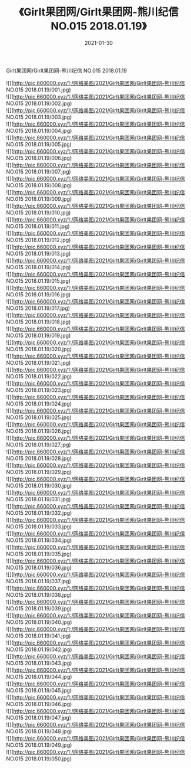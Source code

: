 ﻿---
layout: post
title:  《Girlt果团网/Girlt果团网-熊川纪信 NO.015 2018.01.19》
date:   2021-01-30
img: http://pic.660000.xyz/1:/网络美图/2021/Girlt果团网/Girlt果团网-熊川纪信 NO.015 2018.01.19/000.jpg
categories: [美女, 清纯, 唯美]
---

Girlt果团网/Girlt果团网-熊川纪信 NO.015 2018.01.19

 ![](http://pic.660000.xyz/1:/网络美图/2021/Girlt果团网/Girlt果团网-熊川纪信 NO.015 2018.01.19/001.jpg) <br>![](http://pic.660000.xyz/1:/网络美图/2021/Girlt果团网/Girlt果团网-熊川纪信 NO.015 2018.01.19/002.jpg) <br>![](http://pic.660000.xyz/1:/网络美图/2021/Girlt果团网/Girlt果团网-熊川纪信 NO.015 2018.01.19/003.jpg) <br>![](http://pic.660000.xyz/1:/网络美图/2021/Girlt果团网/Girlt果团网-熊川纪信 NO.015 2018.01.19/004.jpg) <br>![](http://pic.660000.xyz/1:/网络美图/2021/Girlt果团网/Girlt果团网-熊川纪信 NO.015 2018.01.19/005.jpg) <br>![](http://pic.660000.xyz/1:/网络美图/2021/Girlt果团网/Girlt果团网-熊川纪信 NO.015 2018.01.19/006.jpg) <br>![](http://pic.660000.xyz/1:/网络美图/2021/Girlt果团网/Girlt果团网-熊川纪信 NO.015 2018.01.19/007.jpg) <br>![](http://pic.660000.xyz/1:/网络美图/2021/Girlt果团网/Girlt果团网-熊川纪信 NO.015 2018.01.19/008.jpg) <br>![](http://pic.660000.xyz/1:/网络美图/2021/Girlt果团网/Girlt果团网-熊川纪信 NO.015 2018.01.19/009.jpg) <br>![](http://pic.660000.xyz/1:/网络美图/2021/Girlt果团网/Girlt果团网-熊川纪信 NO.015 2018.01.19/010.jpg) <br>![](http://pic.660000.xyz/1:/网络美图/2021/Girlt果团网/Girlt果团网-熊川纪信 NO.015 2018.01.19/011.jpg) <br>![](http://pic.660000.xyz/1:/网络美图/2021/Girlt果团网/Girlt果团网-熊川纪信 NO.015 2018.01.19/012.jpg) <br>![](http://pic.660000.xyz/1:/网络美图/2021/Girlt果团网/Girlt果团网-熊川纪信 NO.015 2018.01.19/013.jpg) <br>![](http://pic.660000.xyz/1:/网络美图/2021/Girlt果团网/Girlt果团网-熊川纪信 NO.015 2018.01.19/014.jpg) <br>![](http://pic.660000.xyz/1:/网络美图/2021/Girlt果团网/Girlt果团网-熊川纪信 NO.015 2018.01.19/015.jpg) <br>![](http://pic.660000.xyz/1:/网络美图/2021/Girlt果团网/Girlt果团网-熊川纪信 NO.015 2018.01.19/016.jpg) <br>![](http://pic.660000.xyz/1:/网络美图/2021/Girlt果团网/Girlt果团网-熊川纪信 NO.015 2018.01.19/017.jpg) <br>![](http://pic.660000.xyz/1:/网络美图/2021/Girlt果团网/Girlt果团网-熊川纪信 NO.015 2018.01.19/018.jpg) <br>![](http://pic.660000.xyz/1:/网络美图/2021/Girlt果团网/Girlt果团网-熊川纪信 NO.015 2018.01.19/019.jpg) <br>![](http://pic.660000.xyz/1:/网络美图/2021/Girlt果团网/Girlt果团网-熊川纪信 NO.015 2018.01.19/020.jpg) <br>![](http://pic.660000.xyz/1:/网络美图/2021/Girlt果团网/Girlt果团网-熊川纪信 NO.015 2018.01.19/021.jpg) <br>![](http://pic.660000.xyz/1:/网络美图/2021/Girlt果团网/Girlt果团网-熊川纪信 NO.015 2018.01.19/022.jpg) <br>![](http://pic.660000.xyz/1:/网络美图/2021/Girlt果团网/Girlt果团网-熊川纪信 NO.015 2018.01.19/023.jpg) <br>![](http://pic.660000.xyz/1:/网络美图/2021/Girlt果团网/Girlt果团网-熊川纪信 NO.015 2018.01.19/024.jpg) <br>![](http://pic.660000.xyz/1:/网络美图/2021/Girlt果团网/Girlt果团网-熊川纪信 NO.015 2018.01.19/025.jpg) <br>![](http://pic.660000.xyz/1:/网络美图/2021/Girlt果团网/Girlt果团网-熊川纪信 NO.015 2018.01.19/026.jpg) <br>![](http://pic.660000.xyz/1:/网络美图/2021/Girlt果团网/Girlt果团网-熊川纪信 NO.015 2018.01.19/027.jpg) <br>![](http://pic.660000.xyz/1:/网络美图/2021/Girlt果团网/Girlt果团网-熊川纪信 NO.015 2018.01.19/028.jpg) <br>![](http://pic.660000.xyz/1:/网络美图/2021/Girlt果团网/Girlt果团网-熊川纪信 NO.015 2018.01.19/029.jpg) <br>![](http://pic.660000.xyz/1:/网络美图/2021/Girlt果团网/Girlt果团网-熊川纪信 NO.015 2018.01.19/030.jpg) <br>![](http://pic.660000.xyz/1:/网络美图/2021/Girlt果团网/Girlt果团网-熊川纪信 NO.015 2018.01.19/031.jpg) <br>![](http://pic.660000.xyz/1:/网络美图/2021/Girlt果团网/Girlt果团网-熊川纪信 NO.015 2018.01.19/032.jpg) <br>![](http://pic.660000.xyz/1:/网络美图/2021/Girlt果团网/Girlt果团网-熊川纪信 NO.015 2018.01.19/033.jpg) <br>![](http://pic.660000.xyz/1:/网络美图/2021/Girlt果团网/Girlt果团网-熊川纪信 NO.015 2018.01.19/034.jpg) <br>![](http://pic.660000.xyz/1:/网络美图/2021/Girlt果团网/Girlt果团网-熊川纪信 NO.015 2018.01.19/035.jpg) <br>![](http://pic.660000.xyz/1:/网络美图/2021/Girlt果团网/Girlt果团网-熊川纪信 NO.015 2018.01.19/036.jpg) <br>![](http://pic.660000.xyz/1:/网络美图/2021/Girlt果团网/Girlt果团网-熊川纪信 NO.015 2018.01.19/037.jpg) <br>![](http://pic.660000.xyz/1:/网络美图/2021/Girlt果团网/Girlt果团网-熊川纪信 NO.015 2018.01.19/038.jpg) <br>![](http://pic.660000.xyz/1:/网络美图/2021/Girlt果团网/Girlt果团网-熊川纪信 NO.015 2018.01.19/039.jpg) <br>![](http://pic.660000.xyz/1:/网络美图/2021/Girlt果团网/Girlt果团网-熊川纪信 NO.015 2018.01.19/040.jpg) <br>![](http://pic.660000.xyz/1:/网络美图/2021/Girlt果团网/Girlt果团网-熊川纪信 NO.015 2018.01.19/041.jpg) <br>![](http://pic.660000.xyz/1:/网络美图/2021/Girlt果团网/Girlt果团网-熊川纪信 NO.015 2018.01.19/042.jpg) <br>![](http://pic.660000.xyz/1:/网络美图/2021/Girlt果团网/Girlt果团网-熊川纪信 NO.015 2018.01.19/043.jpg) <br>![](http://pic.660000.xyz/1:/网络美图/2021/Girlt果团网/Girlt果团网-熊川纪信 NO.015 2018.01.19/044.jpg) <br>![](http://pic.660000.xyz/1:/网络美图/2021/Girlt果团网/Girlt果团网-熊川纪信 NO.015 2018.01.19/045.jpg) <br>![](http://pic.660000.xyz/1:/网络美图/2021/Girlt果团网/Girlt果团网-熊川纪信 NO.015 2018.01.19/046.jpg) <br>![](http://pic.660000.xyz/1:/网络美图/2021/Girlt果团网/Girlt果团网-熊川纪信 NO.015 2018.01.19/047.jpg) <br>![](http://pic.660000.xyz/1:/网络美图/2021/Girlt果团网/Girlt果团网-熊川纪信 NO.015 2018.01.19/048.jpg) <br>![](http://pic.660000.xyz/1:/网络美图/2021/Girlt果团网/Girlt果团网-熊川纪信 NO.015 2018.01.19/049.jpg) <br>![](http://pic.660000.xyz/1:/网络美图/2021/Girlt果团网/Girlt果团网-熊川纪信 NO.015 2018.01.19/050.jpg) <br>